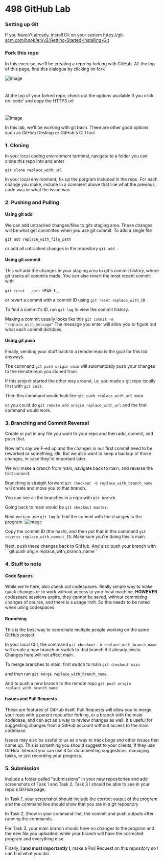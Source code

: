 # 498 GitHub Lab

### Setting up Git
If you haven't already, install Git on your system 
https://git-scm.com/book/en/v2/Getting-Started-Installing-Git

### Fork this repo
In this exercise, we'll be creating a repo by forking with GitHub. AT the top of this page, find this dialogue by clicking on fork 

![image](https://github.com/user-attachments/assets/5f590784-e375-4332-ac23-b2e0b7f26474)
# 
At the top of your forked repo, check out the options available if you click on 'code' and copy the HTTPS url
#
![image](https://github.com/user-attachments/assets/298afbaa-c194-42b1-86d9-2dbe3f24ce50)

In this lab, we'll be working with git bash. There are other good options such as GitHub Desktop or GitHub's CLI tool

### 1. Cloning
In your local coding environment terminal, navigate to a folder you can clone this repo into and enter 

```git clone replace_with_url``` 

In your local environment, fix up the porgram included in the repo. For each change you make, include in a comment above that line what the previous code was or what the issue was

### 2. Pushing and Pulling
#### Using git add
We can add untracked changes/files to gits staging area. These changes will be what get committed when you use git commit. To add a single file 

```git add replace_with_file_path``` 

or add all untracked changes in the repository ```git add .```

#### Using git commit
This will add the changes in your staging area to git's commit history, where git tracks all commits made. You can also revert the most recent commit with 

```git reset --soft HEAD~1 ```, 

or revert a commit with a commit ID using ```git reset replace_with_ID ```. 

To find a commit's ID, run ```git log``` to view the commit history. 

Making a commit usually looks like this ```git commit -m "replace_with_message"``` The message you enter will allow you to figure out what each commit did/does. 

#### Using git push
Finally, sending your stuff back to a remote repo is the goal for this lab anyways. 

The command ```git push origin main``` will automatically push your changes to the remote repo you cloned from. 

If this project started the other way around, i.e. you made a git repo locally first with ```git init```. 

Then this command would look like ```git push replace_with_url main``` 

or you could do ```git remote add origin replace_with_url``` and the first command would work.

### 3. Branching and Commit Reversal
Create or put in any file you want to your repo and then add, commit, and push that. 

Now let's say we F-ed up and the changes in our first commit need to be reworked or something, idk. But we also want to keep a backup of those changes, in case they're important later.

We will make a branch from main, navigate back to main, and reverse the first commit.

Branching is straight forward ```git checkout -b replace_with_branch_name``` will create and move you to that branch. 

You can see all the branches in a repo with ```git branch```. 

Going back to main would be ```git checkout master```.

Next we can use ```git log``` to find the commit with the changes to the program. 
![image](https://github.com/user-attachments/assets/c84840b1-e45d-49d7-a567-64b350a4b30f)

Copy the commit ID (the hash), and then put that in this command ```git reverse replace_with_commit_ID```. Make sure you're doing this is main. 

Next, push these changes back to GitHub. And also push your branch with ```git push origin replace_with_branch_name````

### 4. Stuff to note 
#### Code Spaces
While we're here, also check out codespaces. Really simple way to make quick changes or to work without access to your local machine. **HOWEVER** codespace sessions expire, they cannot be saved, without committing changes of course, and there is a usage limit. So this needs to be noted when using codespaces

#### Branching
This is the best way to coordinate multiple people working on the same GitHub project. 

In your local CLI, the command ```git checkout -b replace_with_branch_name``` will create a new branch or switch to that branch if it already exists. Changes here will not affect main . 

To merge branches to main, first switch to main ```git checkout main``` 

and then run ```git merge replace_with_branch_name```. 

And to push a new branch to the remote repo ```git push origin replace_with_branch_name```

#### Issues and Pull Requests

These are features of GitHub itself. Pull Requests will allow you to merge your repo with a parent repo after forking, or a branch with the main codebase, and can act as a way to review changes as well. It's useful for suggesting changes from a GitHub account without access to the main codebase. 

Issues may also be useful to us as a way to track bugs and other issues that come up. This is something you should suggest to your clients, if they use GitHub. Internal you can use it for documenting suggestions, managing tasks, or just recording your progress.

### 5. Submission
Include a folder called "submissions" in your new repositories and add screenshots of Task 1 and Task 2. Task 3 I should be able to see in your repo's GitHub page.

In Task 1, your screenshot should include the correct output of the program and the command line should show that you are in a git repository

In Task 2, Show in your command line, the commit and push outputs after running the commands.

For Task 3, your main branch should have no changes to the program and the new file you uploaded, while your branch will have the corrected program and everything else.

Finally, **! and most importantly !**, make a Pull Request on this repository so I can find what you did.
